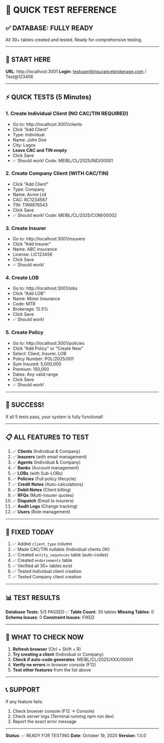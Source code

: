 # 🎯 QUICK TEST REFERENCE

## ✅ DATABASE: FULLY READY

All 30+ tables created and tested. Ready for comprehensive testing.

---

## 🚀 START HERE

**URL**: http://localhost:3001
**Login**: testuser@insurancebrokerage.com / Test@123456

---

## ⚡ QUICK TESTS (5 Minutes)

### 1. Create Individual Client (NO CAC/TIN REQUIRED)
- Go to: http://localhost:3001/clients
- Click "Add Client"
- Type: Individual
- Name: John Doe
- City: Lagos
- **Leave CAC and TIN empty**
- Click Save
- ✅ Should work! Code: MEIBL/CL/2025/IND/00001

### 2. Create Company Client (WITH CAC/TIN)
- Click "Add Client"
- Type: Company
- Name: Acme Ltd
- CAC: RC1234567
- TIN: TIN9876543
- Click Save
- ✅ Should work! Code: MEIBL/CL/2025/COM/00002

### 3. Create Insurer
- Go to: http://localhost:3001/insurers
- Click "Add Insurer"
- Name: ABC Insurance
- License: LIC123456
- Click Save
- ✅ Should work!

### 4. Create LOB
- Go to: http://localhost:3001/lobs
- Click "Add LOB"
- Name: Motor Insurance
- Code: MTR
- Brokerage: 12.5%
- Click Save
- ✅ Should work!

### 5. Create Policy
- Go to: http://localhost:3001/policies
- Click "Add Policy" or "Create New"
- Select: Client, Insurer, LOB
- Policy Number: POL/2025/001
- Sum Insured: 5,000,000
- Premium: 150,000
- Dates: Any valid range
- Click Save
- ✅ Should work!

---

## 🎉 SUCCESS!

If all 5 tests pass, your system is fully functional!

---

## 📋 ALL FEATURES TO TEST

1. ✅ **Clients** (Individual & Company)
2. ✅ **Insurers** (with email management)
3. ✅ **Agents** (Individual & Company)
4. ✅ **Banks** (Account management)
5. ✅ **LOBs** (with Sub-LOBs)
6. ✅ **Policies** (Full policy lifecycle)
7. ✅ **Credit Notes** (Auto-calculations)
8. ✅ **Debit Notes** (Client billing)
9. ✅ **RFQs** (Multi-insurer quotes)
10. ✅ **Dispatch** (Email to insurers)
11. ✅ **Audit Logs** (Change tracking)
12. ✅ **Users** (Role management)

---

## 🔧 FIXED TODAY

1. ✅ Added `client_type` column
2. ✅ Made CAC/TIN nullable (Individual clients OK)
3. ✅ Created `entity_sequences` table (auto-codes)
4. ✅ Created `endorsements` table
5. ✅ Verified all 30+ tables exist
6. ✅ Tested Individual client creation
7. ✅ Tested Company client creation

---

## 📊 TEST RESULTS

**Database Tests**: 5/5 PASSED ✅
**Table Count**: 30 tables
**Missing Tables**: 0
**Schema Issues**: 0
**Constraint Issues**: FIXED

---

## 🎯 WHAT TO CHECK NOW

1. **Refresh browser** (Ctrl + Shift + R)
2. **Try creating a client** (Individual or Company)
3. **Check if auto-code generates**: MEIBL/CL/2025/XXX/00001
4. **Verify no errors** in browser console (F12)
5. **Test other features** from the list above

---

## 📞 SUPPORT

If any feature fails:
1. Check browser console (F12 → Console)
2. Check server logs (Terminal running npm run dev)
3. Report the exact error message

---

**Status**: ✅ READY FOR TESTING
**Date**: October 19, 2025
**Version**: 1.0.0
